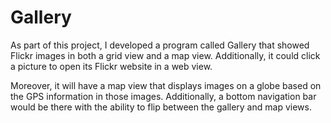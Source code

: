# Gallery
As part of this project, I developed a program called Gallery that showed Flickr images in both a grid view and a map view. Additionally, it could click a picture to open its Flickr website in a web view. 

Moreover, it will have a map view that displays images on a globe based on the GPS information in those images. Additionally, a bottom navigation bar would be there with the ability to flip between the gallery and map views.
